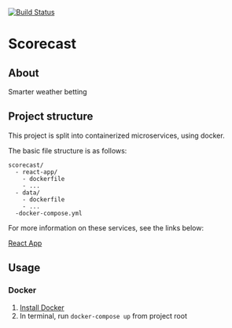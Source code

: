 [![Build Status](https://travis-ci.com/CUBigDataClass/scorecast.svg?token=pQwb96NqdCVumD2nAxxk&branch=master)](https://travis-ci.com/CUBigDataClass/scorecast)

# Scorecast

## About

Smarter weather betting

## Project structure

This project is split into containerized microservices, using docker.

The basic file structure is as follows:

```
scorecast/
  - react-app/
    - dockerfile
    - ...
  - data/
    - dockerfile
    - ...
  -docker-compose.yml
```

For more information on these services, see the links below:

[React App](https://github.com/CUBigDataClass/scorecast/tree/master/react-app)

## Usage

### Docker

1. [Install Docker](https://docs.docker.com/install/)
2. In terminal, run `docker-compose up` from project root
